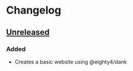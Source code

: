 # Changelog

## [Unreleased]

### Added

- Creates a basic website using @eighty4/dank

[Unreleased]: https://github.com/eighty4/dank/commits/main

